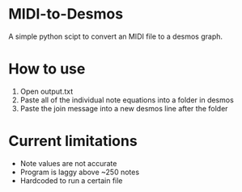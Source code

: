 # MIDI-to-Desmos
A simple python scipt to convert an MIDI file to a desmos graph. 

# How to use
1. Open output.txt
2. Paste all of the individual note equations into a folder in desmos
3. Paste the join message into a new desmos line after the folder
# Current limitations
* Note values are not accurate
* Program is laggy above ~250 notes
* Hardcoded to run a certain file

